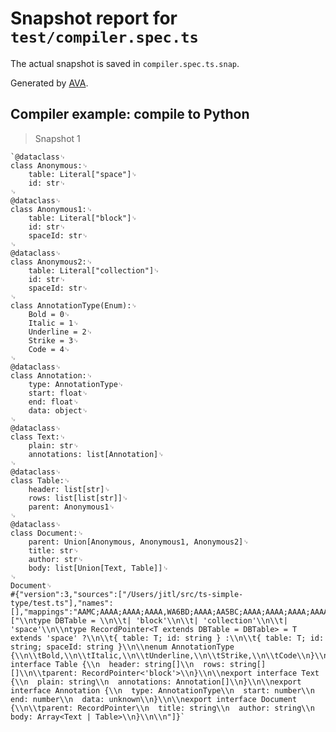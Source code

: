 # Snapshot report for `test/compiler.spec.ts`

The actual snapshot is saved in `compiler.spec.ts.snap`.

Generated by [AVA](https://avajs.dev).

## Compiler example: compile to Python

> Snapshot 1

    `@dataclass␊
    class Anonymous:␊
        table: Literal["space"]␊
        id: str␊
    ␊
    @dataclass␊
    class Anonymous1:␊
        table: Literal["block"]␊
        id: str␊
        spaceId: str␊
    ␊
    @dataclass␊
    class Anonymous2:␊
        table: Literal["collection"]␊
        id: str␊
        spaceId: str␊
    ␊
    class AnnotationType(Enum):␊
        Bold = 0␊
        Italic = 1␊
        Underline = 2␊
        Strike = 3␊
        Code = 4␊
    ␊
    @dataclass␊
    class Annotation:␊
        type: AnnotationType␊
        start: float␊
        end: float␊
        data: object␊
    ␊
    @dataclass␊
    class Text:␊
        plain: str␊
        annotations: list[Annotation]␊
    ␊
    @dataclass␊
    class Table:␊
        header: list[str]␊
        rows: list[list[str]]␊
        parent: Anonymous1␊
    ␊
    @dataclass␊
    class Document:␊
        parent: Union[Anonymous, Anonymous1, Anonymous2]␊
        title: str␊
        author: str␊
        body: list[Union[Text, Table]]␊
    ␊
    Document␊
    #{"version":3,"sources":["/Users/jitl/src/ts-simple-type/test.ts"],"names":[],"mappings":"AAMC;AAAA;AAAA;AAAA,WA6BD;AAAA;AA5BC;AAAA;AAAA;AAAA;AAAA,gBA4BD;AAAA;AA5BC;AAAA;AAAA;AAAA;AAAA,gBA4BD;AAAA;AA1BA;AACC,W,CADD;AAEC,a,CAFD;AAGC,gB,CAHD;AAIC,a,CAJD;AAKC,W,CAqBD;AAAA;AAPA;AAAA;AAAA;AAAA;AAAA;AAAA,gBAOA;AAAA;AAZA;AAAA;AAAA;AAAA,iCAYA;AAAA;AAlBA;AAAA;AAAA;AAAA;AAAA,sBAkBA;AAAA;AAAA;AAAA;AAAA;AAAA;AAAA;AAAA;AAAA;AAAA","sourcesContent":["\\ntype DBTable = \\n\\t| 'block'\\n\\t| 'collection'\\n\\t| 'space'\\n\\ntype RecordPointer<T extends DBTable = DBTable> = T extends 'space' ?\\n\\t{ table: T; id: string } :\\n\\t{ table: T; id: string; spaceId: string }\\n\\nenum AnnotationType {\\n\\tBold,\\n\\tItalic,\\n\\tUnderline,\\n\\tStrike,\\n\\tCode\\n}\\n\\nexport interface Table {\\n  header: string[]\\n  rows: string[][]\\n\\tparent: RecordPointer<'block'>\\n}\\n\\nexport interface Text {\\n  plain: string\\n  annotations: Annotation[]\\n}\\n\\nexport interface Annotation {\\n  type: AnnotationType\\n  start: number\\n  end: number\\n  data: unknown\\n}\\n\\nexport interface Document {\\n\\tparent: RecordPointer\\n  title: string\\n  author: string\\n  body: Array<Text | Table>\\n}\\n\\n"]}`
